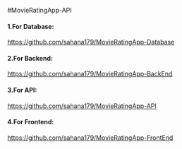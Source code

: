 #MovieRatingApp-API

#### 1.For Database: 
https://github.com/sahana179/MovieRatingApp-Database

#### 2.For Backend: 
https://github.com/sahana179/MovieRatingApp-BackEnd

#### 3.For API: 
https://github.com/sahana179/MovieRatingApp-API

#### 4.For Frontend: 
https://github.com/sahana179/MovieRatingApp-FrontEnd
